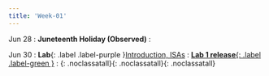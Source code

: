 ```yaml
---
title: 'Week-01'
---
```



Jun 28
: **Juneteenth Holiday (Observed)**
  : [](#)

Jun 30
: **Lab**{: .label .label-purple }[Introduction, ISAs](https://canvas.ucsd.edu/files/4734995/download?download_frd=1)
  : [**Lab 1 release**{: .label .label-green }](https://canvas.ucsd.edu/files/4744349/download?download_frd=1)
  : [<i class="icon fas fa-file-pdf"></i>](https://canvas.ucsd.edu/files/4735021/download?download_frd=1 "slides"){: .noclassatall}[<i class="icon fas fas fa-video"></i>](https://canvas.ucsd.edu/courses/27993/external_tools/82 "video"){: .noclassatall}[<i class="icon fas fa-chalkboard-teacher"></i>](https://canvas.ucsd.edu/files/4735559/download?download_frd=1 "annotated slides"){: .noclassatall}

